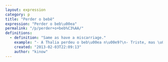 ```yaml
---
layout: expression
category: p
title: "Perder o bebê"
expression: "Perder o beb\u00ea"
permalink: "/p/perder+o+beb%C3%AA/"
definitions:
  - definition: "Same as have a miscarriage."
    example: "- A Thalia perdeu o beb\u00ea n\u00e9?\n- Triste, mas \u00e9 verdade."
    created: "2013-02-03T22:09:13"
    author: "kinow"
---
```

